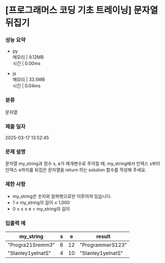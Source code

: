 # [프로그래머스 코딩 기초 트레이닝] 문자열 뒤집기

### 성능 요약

- py  
  메모리 | 9.12MB  
  시간 | 0.00ms

- js  
  메모리 | 33.5MB  
  시간 | 0.04ms

### 분류

문자열

### 제출 일자

2025-03-17 13:52:45

### 문제 설명

문자열 my_string과 정수 s, e가 매개변수로 주어질 때, my_string에서 인덱스 s부터 인덱스 e까지를 뒤집은 문자열을 return 하는 solution 함수를 작성해 주세요.

### 제한 사항

- my_string은 숫자와 알파벳으로만 이루어져 있습니다.
- 1 ≤ my_string의 길이 ≤ 1,000
- 0 ≤ s ≤ e < my_string의 길이

### 입출력 예

| my_string         | s   | e   | result            |
| ----------------- | --- | --- | ----------------- |
| "Progra21Sremm3"  | 6   | 12  | "ProgrammerS123"  |
| "Stanley1yelnatS" | 4   | 10  | "Stanley1yelnatS" |
